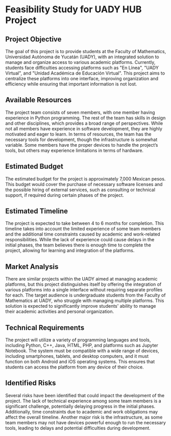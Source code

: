 # Feasibility Study for UADY HUB Project

## Project Objective

The goal of this project is to provide students at the Faculty of Mathematics, Universidad Autónoma de Yucatán (UADY), with an integrated solution to manage and organize access to various academic platforms. Currently, students face difficulties accessing platforms such as "En Línea", "UADY Virtual", and "Unidad Académica de Educación Virtual". This project aims to centralize these platforms into one interface, improving organization and efficiency while ensuring that important information is not lost.

## Available Resources

The project team consists of seven members, with one member having experience in Python programming. The rest of the team has skills in design and other disciplines, which provides a broad range of perspectives. While not all members have experience in software development, they are highly motivated and eager to learn. In terms of resources, the team has the necessary tools for development, though the infrastructure is somewhat variable. Some members have the proper devices to handle the project’s tools, but others may experience limitations in terms of hardware.

## Estimated Budget

The estimated budget for the project is approximately 7,000 Mexican pesos. This budget would cover the purchase of necessary software licenses and the possible hiring of external services, such as consulting or technical support, if required during certain phases of the project.

## Estimated Timeline

The project is expected to take between 4 to 6 months for completion. This timeline takes into account the limited experience of some team members and the additional time constraints caused by academic and work-related responsibilities. While the lack of experience could cause delays in the initial phases, the team believes there is enough time to complete the project, allowing for learning and integration of the platforms.

## Market Analysis

There are similar projects within the UADY aimed at managing academic platforms, but this project distinguishes itself by offering the integration of various platforms into a single interface without requiring separate profiles for each. The target audience is undergraduate students from the Faculty of Mathematics at UADY, who struggle with managing multiple platforms. This solution is expected to significantly improve students' ability to manage their academic activities and personal organization.

## Technical Requirements

The project will utilize a variety of programming languages and tools, including Python, C++, Java, HTML, PHP, and platforms such as Jupyter Notebook. The system must be compatible with a wide range of devices, including smartphones, tablets, and desktop computers, and it must function on both Android and iOS operating systems. This ensures that students can access the platform from any device of their choice.

## Identified Risks

Several risks have been identified that could impact the development of the project. The lack of technical experience among some team members is a significant challenge, potentially delaying progress in the initial phases. Additionally, time constraints due to academic and work obligations may affect the overall timeline. Another major risk is the infrastructure, as some team members may not have devices powerful enough to run the necessary tools, leading to delays and potential difficulties during development.

